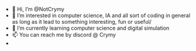 - 👋 Hi, I’m @NotCrymy
- 👀 I’m interested in computer science, IA and all sort of coding in general as long as it lead to something interesting, fun or useful/
- 🌱 I’m currently learning computer science and digital simulation
- 📫 You can reach me by discord @ Crymy
- 
<!---
NotCrymy/NotCrymy is a ✨ special ✨ repository because its `README.md` (this file) appears on your GitHub profile.
You can click the Preview link to take a look at your changes.
--->
